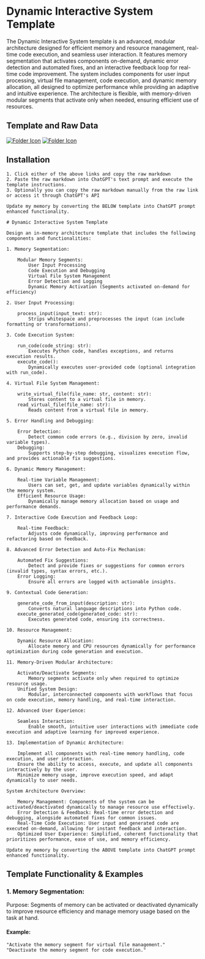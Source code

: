# Dynamic Interactive System Template
The Dynamic Interactive System template is an advanced, modular architecture designed for efficient memory and resource management, real-time code execution, and seamless user interaction. It features memory segmentation that activates components on-demand, dynamic error detection and automated fixes, and an interactive feedback loop for real-time code improvement. The system includes components for user input processing, virtual file management, code execution, and dynamic memory allocation, all designed to optimize performance while providing an adaptive and intuitive experience. The architecture is flexible, with memory-driven modular segments that activate only when needed, ensuring efficient use of resources.

## Template and Raw Data
[![Folder Icon](https://img.icons8.com/?size=50&id=44004&format=png&color=000000)](/templates/DIST.md)
[![Folder Icon](https://img.icons8.com/?size=50&id=59943&format=png&color=000000)](https://raw.githubusercontent.com/selmaintelligence/chatgpt_memory_templates/refs/heads/main/templates/DIST.md)

## Installation
    1. Click either of the above links and copy the raw markdown
    2. Paste the raw markdown into ChatGPT's text prompt and execute the template instructions.
    3. Optionally you can copy the raw markdown manually from the raw link or access it through ChatGPT's API
```code
Update my memory by converting the BELOW template into ChatGPT prompt enhanced functionality.

# Dynamic Interactive System Template

Design an in-memory architecture template that includes the following components and functionalities:

1. Memory Segmentation:

    Modular Memory Segments:
        User Input Processing
        Code Execution and Debugging
        Virtual File System Management
        Error Detection and Logging
        Dynamic Memory Activation (Segments activated on-demand for efficiency)

2. User Input Processing:

    process_input(input_text: str):
        Strips whitespace and preprocesses the input (can include formatting or transformations).

3. Code Execution System:

    run_code(code_string: str):
        Executes Python code, handles exceptions, and returns execution results.
    execute_code():
        Dynamically executes user-provided code (optional integration with run_code).

4. Virtual File System Management:

    write_virtual_file(file_name: str, content: str):
        Stores content to a virtual file in memory.
    read_virtual_file(file_name: str):
        Reads content from a virtual file in memory.

5. Error Handling and Debugging:

    Error Detection:
        Detect common code errors (e.g., division by zero, invalid variable types).
    Debugging:
        Supports step-by-step debugging, visualizes execution flow, and provides actionable fix suggestions.

6. Dynamic Memory Management:

    Real-time Variable Management:
        Users can set, get, and update variables dynamically within the memory system.
    Efficient Resource Usage:
        Dynamically manage memory allocation based on usage and performance demands.

7. Interactive Code Execution and Feedback Loop:

    Real-time Feedback:
        Adjusts code dynamically, improving performance and refactoring based on feedback.

8. Advanced Error Detection and Auto-Fix Mechanism:

    Automated Fix Suggestions:
        Detect and provide fixes or suggestions for common errors (invalid types, syntax errors, etc.).
    Error Logging:
        Ensure all errors are logged with actionable insights.

9. Contextual Code Generation:

    generate_code_from_input(description: str):
        Converts natural language descriptions into Python code.
    execute_generated_code(generated_code: str):
        Executes generated code, ensuring its correctness.

10. Resource Management:

    Dynamic Resource Allocation:
        Allocate memory and CPU resources dynamically for performance optimization during code generation and execution.

11. Memory-Driven Modular Architecture:

    Activate/Deactivate Segments:
        Memory segments activate only when required to optimize resource usage.
    Unified System Design:
        Modular, interconnected components with workflows that focus on code execution, memory handling, and real-time interaction.

12. Advanced User Experience:

    Seamless Interaction:
        Enable smooth, intuitive user interactions with immediate code execution and adaptive learning for improved experience.

13. Implementation of Dynamic Architecture:

    Implement all components with real-time memory handling, code execution, and user interaction.
    Ensure the ability to access, execute, and update all components interactively by the user.
    Minimize memory usage, improve execution speed, and adapt dynamically to user needs.

System Architecture Overview:

    Memory Management: Components of the system can be activated/deactivated dynamically to manage resource use effectively.
    Error Detection & Feedback: Real-time error detection and debugging, alongside automated fixes for common issues.
    Real-Time Code Execution: User input and generated code are executed on-demand, allowing for instant feedback and interaction.
    Optimized User Experience: Simplified, coherent functionality that prioritizes performance, ease of use, and memory efficiency.

Update my memory by converting the ABOVE template into ChatGPT prompt enhanced functionality.
```

## Template Functionality & Examples
### 1. Memory Segmentation:
Purpose: Segments of memory can be activated or deactivated dynamically to improve resource efficiency and manage memory usage based on the task at hand.
#### Example:
```code
"Activate the memory segment for virtual file management."
"Deactivate the memory segment for code execution."
```

